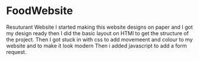 # FoodWebsite
Resuturant Website
I started making this website designs on paper and I got my design ready then I did the basic layout on HTMl to get the structure of the project.
Then I got stuck in with css to add movemeent and colour to my website and to make it look modern 
Then i added javascript to add a form request.
